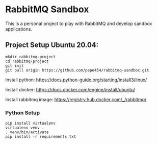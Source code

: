 # RabbitMQ Sandbox
This is a personal project to play with RabbitMQ and develop sandbox applications.

## Project Setup Ubuntu 20.04:
```
mkdir rabbitmq-project
cd rabbitmq-project
git init
git pull origin https://github.com/pepe454/rabbitmq-sandbox.git
```
Install python: https://docs.python-guide.org/starting/install3/linux/

Install docker: https://docs.docker.com/engine/install/ubuntu/

Install rabbitmq image: https://registry.hub.docker.com/_/rabbitmq/

### Python Setup
```
pip install virtualenv
virtualenv venv .
. venv/bin/activate
pip install -r requirements.txt
```